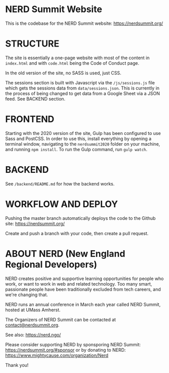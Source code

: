 # NERD Summit Website
This is the codebase for the NERD Summit website: https://nerdsummit.org/ 

# STRUCTURE

The site is essentially a one-page website with most of the content in `index.html` and with `code.html` being the Code of Conduct page. 

In the old version of the site, no SASS is used, just CSS.

The sessions section is built with Javascript via the `/js/sessions.js` file which gets the sessions data from `data/sessions.json`. This is currently in the process of being changed to get data from a Google Sheet via a JSON feed.  See BACKEND section.

# FRONTEND

Starting with the 2020 version of the site, Gulp has been configured to use Sass and PostCSS. In order to use this, install everything by opening a terminal window, navigating to the `nerdsummit2020` folder on your machine, and running `npm install`. To run the Gulp command, run `gulp watch`.

# BACKEND

See `/backend/README.md` for how the backend works. 

# WORKFLOW AND DEPLOY

Pushing the master branch automatically deploys the code to the Github site: https://nerdsummit.org/

Create and push a branch with your code, then create a pull request. 

# ABOUT NERD (New England Regional Developers)

NERD creates positive and supportive learning opportunities for people who work, or want to work in web and related technology. Too many smart, passionate people have been traditionally excluded from tech careers, and we're changing that.

NERD runs an annual conference in March each year called NERD Summit, hosted at UMass Amherst. 

The Organizers of NERD Summit can be contacted at contact@nerdsummit.org.

See also: https://nerd.ngo/

Please consider supporting NERD by sponsporing NERD Summit: https://nerdsummit.org/#sponsor or by donating to NERD: https://www.mightycause.com/organization/Nerd

Thank you!  
